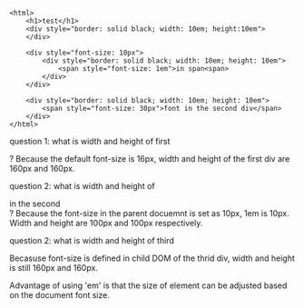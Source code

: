 ```
<html>
    <h1>test</h1>
    <div style="border: solid black; width: 10em; height:10em">
    </div>

    <div style="font-size: 10px">
        <div style="border: solid black; width: 10em; height: 10em">
            <span style="font-size: 1em">in span<span>
        </div>
    </div>

    <div style="border: solid black; width: 10em; height: 10em">
        <span style="font-size: 30px">font in the second div</span>
    </div>
</html>
```

question 1: what is width and height of first <div>?
Because the default font-size is 16px, width and height of the first div are 160px and 160px.

question 2: what is width and height of <div> in the second <div>?
Because the font-size in the parent docuemnt is set as 10px, 1em is 10px. Width and height are 100px and 100px respectively.

question 2: what is width and height of third <div>
Becasuse font-size is defined in child DOM of the thrid div, width and height is still 160px and 160px.

Advantage of using 'em' is that the size of element can be adjusted based on the document font size.
